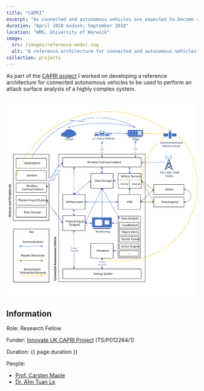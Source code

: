 ```yaml
---
title: "CAPRI"
excerpt: "As connected and autonomous vehicles are expected to become commonplace on roads nationwide, new featured are being integrated into vehicles. This includes functionality such as vehicle-to-vehicle communication and machine learning models. It is important that we investigate and address security issues posed by the larger attack surface before a wide deployment. This project designed a reference architecture which facilitated attack surface analysis of connected autonomous vehicles."
duration: "April 2018 &ndash; September 2018"
location: "WMG, University of Warwick"
image:
  src: /images/reference-model.svg
  alt: "A reference architecture for connected and autonomous vehicles"
collection: projects
---
```


As part of the [CAPRI project](https://caprimobility.com/about/support) I worked on developing a reference architecture for connected autonomous vehicles to be used to perform an attack surface analysis of a highly complex system.

![A reference architecture for Connected Autonomous Vehicles](/images/reference-model.svg)

## Information

Role: Research Fellow

Funder: [Innovate UK CAPRI Project](https://gtr.ukri.org/projects?ref=103288#/tabOverview) [TS/P012264/1]

Duration: {{ page.duration }}

People:
 * [Prof. Carsten Maple](https://warwick.ac.uk/fac/sci/wmg/people/profile/?wmgid=1102)
 * [Dr. Ahn Tuan Le](https://warwick.ac.uk/fac/sci/wmg/people/profile/?wmgid=1530)
